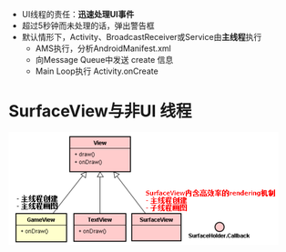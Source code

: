 - UI线程的责任：**迅速处理UI事件**
- 超过5秒钟而未处理的话，弹出警告框
- 默认情形下，Activity、BroadcastReceiver或Service由**主线程**执行
	- AMS执行，分析AndroidManifest.xml
	- 向Message Queue中发送 create 信息
	- Main Loop执行 Activity.onCreate

# SurfaceView与非UI 线程
![](../photo/Pasted%20image%2020230606165821.png)